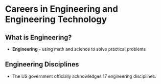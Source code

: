 # Careers in Engineering and Engineering Technology

## What is Engineering?

* **Engineering** - using math and science to solve practical problems

## Engineering Disciplines

* The US government officially acknowledges 17 engineering disciplines.
